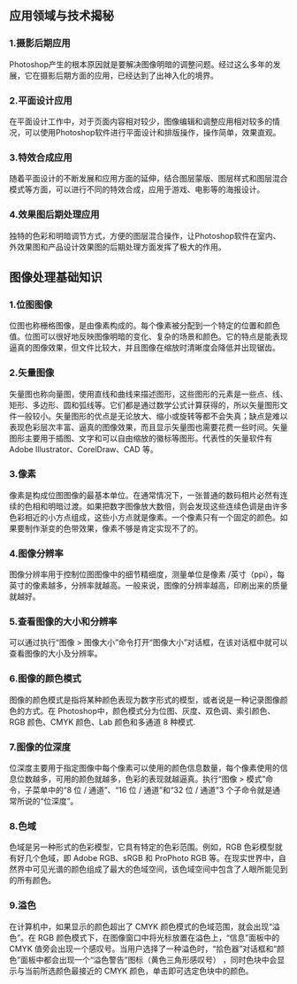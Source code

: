 ## 应用领域与技术揭秘
### 1.摄影后期应用
Photoshop产生的根本原因就是要解决图像明暗的调整问题。经过这么多年的发展，它在摄影后期方面的应用，已经达到了出神入化的境界。

### 2.平面设计应用
在平面设计工作中，对于页面内容相对较少，图像编辑和调整应用相对较多的情况，可以使用Photoshop软件进行平面设计和排版操作，操作简单，效果直观。


### 3.特效合成应用
随着平面设计的不断发展和应用方面的延伸，结合图层蒙版、图层样式和图层混合模式等方面，可以进行不同的特效合成，应用于游戏、电影等的海报设计。

### 4.效果图后期处理应用
独特的色彩和明暗调节方式，方便的图层混合操作，让Photoshop软件在室内、外效果图和产品设计效果图的后期处理方面发挥了极大的作用。

## 图像处理基础知识
### 1.位图图像
位图也称栅格图像，是由像素构成的。每个像素被分配到一个特定的位置和颜色值。位图可以很好地反映图像明暗的变化、复杂的场景和颜色。它的特点是能表现逼真的图像效果，但文件比较大，并且图像在缩放时清晰度会降低并出现锯齿。

### 2.矢量图像
矢量图也称向量图，使用直线和曲线来描述图形，这些图形的元素是一些点、线、矩形、多边形、圆和弧线等。它们都是通过数学公式计算获得的，所以矢量图形文件一般较小。矢量图形的优点是无论放大、缩小或旋转等都不会失真；缺点是难以表现色彩层次丰富、逼真的图像效果，而且显示矢量图也需要花费一些时间。矢量图形主要用于插图、文字和可以自由缩放的徽标等图形。代表性的矢量软件有 Adobe Illustrator、CorelDraw、CAD 等。

### 3.像素
像素是构成位图图像的最基本单位。在通常情况下，一张普通的数码相片必然有连续的色相和明暗过渡。如果把数字图像放大数倍，则会发现这些连续色调是由许多色彩相近的小方点组成，这些小方点就是像素。一个像素只有一个固定的颜色。如果要制作渐变的色带效果，像素不够是肯定实现不了的。

### 4.图像分辨率
图像分辨率用于控制位图图像中的细节精细度，测量单位是像素 /英寸（ppi），每英寸的像素越多，分辨率就越高。一般来说，图像的分辨率越高，印刷出来的质量就越好。

### 5.查看图像的大小和分辨率
可以通过执行“图像 > 图像大小”命令打开“图像大小”对话框，在该对话框中就可以查看图像的大小及分辨率。

### 6.图像的颜色模式
图像的颜色模式是指将某种颜色表现为数字形式的模型，或者说是一种记录图像颜色的方式。在 Photoshop中，颜色模式分为位图、灰度、双色调、索引颜色、RGB 颜色、CMYK 颜色、Lab 颜色和多通道 8 种模式.

### 7.图像的位深度
位深度主要用于指定图像中每个像素可以使用的颜色信息数量，每个像素使用的信息位数越多，可用的颜色就越多，色彩的表现就越逼真。执行“图像 > 模式”命令，子菜单中的“8 位 / 通道”、“16 位 / 通道”和“32 位 / 通道”3 个子命令就是通常所说的“位深度”。

### 8.色域
色域是另一种形式的色彩模型，它具有特定的色彩范围。例如，RGB 色彩模型就有好几个色域，即 Adobe RGB、sRGB 和 ProPhoto RGB 等。在现实世界中，自然界中可见光谱的颜色组成了最大的色域空间，该色域空间中包含了人眼所能见到的所有颜色。

### 9.溢色
在计算机中，如果显示的颜色超出了 CMYK 颜色模式的色域范围，就会出现“溢色”。在 RGB 颜色模式下，在图像窗口中将光标放置在溢色上，“信息”面板中的 CMYK 值旁会出现一个感叹号。当用户选择了一种溢色时，“拾色器”对话框和“颜色”面板中都会出现一个“溢色警告”图标（黄色三角形感叹号） ，同时色块中会显示与当前所选颜色最接近的 CMYK 颜色，单击即可选定色块中的颜色。 


